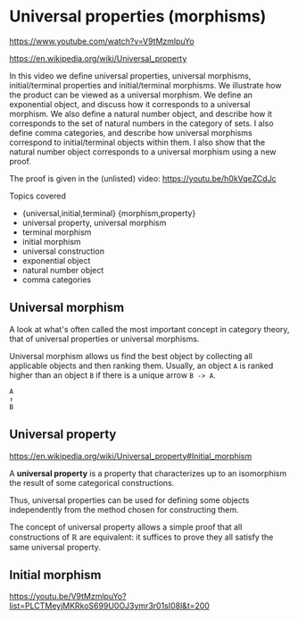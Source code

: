 # Universal properties (morphisms)

https://www.youtube.com/watch?v=V9tMzmlpuYo

https://en.wikipedia.org/wiki/Universal_property

In this video we define universal properties, universal morphisms, initial/terminal properties and initial/terminal morphisms. We illustrate how the product can be viewed as a universal morphism. We define an exponential object, and discuss how it corresponds to a universal morphism. We also define a natural number object, and describe how it corresponds to the set of natural numbers in the category of sets. I also define comma categories, and describe how universal morphisms correspond to initial/terminal objects within them. I also show that the natural number object corresponds to a universal morphism using a new proof.

The proof is given in the (unlisted) video: https://youtu.be/h0kVqeZCdJc

Topics covered
- {universal,initial,terminal} {morphism,property}
- universal property, universal morphism
- terminal morphism
- initial morphism
- universal construction
- exponential object
- natural number object
- comma categories


## Universal morphism

A look at what's often called the most important concept in category theory, that of universal properties or universal morphisms.

Universal morphism allows us find the best object by collecting all applicable objects and then ranking them. Usually, an object `A` is ranked higher than an object `B` if there is a unique arrow `B -> A`.

```
A
↑
B
```

## Universal property

https://en.wikipedia.org/wiki/Universal_property#Initial_morphism

A **universal property** is a property that characterizes up to an isomorphism the result of some categorical constructions.

Thus, universal properties can be used for defining some objects independently from the method chosen for constructing them.

The concept of universal property allows a simple proof that all constructions of ℝ are equivalent: it suffices to prove they all satisfy the same universal property.


## Initial morphism
https://youtu.be/V9tMzmlpuYo?list=PLCTMeyjMKRkoS699U0OJ3ymr3r01sI08l&t=200
